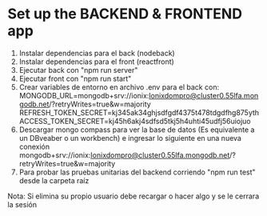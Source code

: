 # Set up the BACKEND & FRONTEND app
1. Instalar dependencias para el back (nodeback)
2. Instalar dependencias para el front (reactfront)
3. Ejecutar back con "npm run server"
4. Ejecutar front con "npm run start"
5. Crear variables de entorno en archivo .env para el back con:
  MONGODB_URL=mongodb+srv://ionix:Ionixdompro@cluster0.55lfa.mongodb.net/?retryWrites=true&w=majority
  REFRESH_TOKEN_SECRET=kj345ak34ghjsdfgdf4375t478tdgdfhg875yth
  ACCESS_TOKEN_SECRET=kj45h6akj4sdfsd5tkj5h4uhti45udfj56uiojuo
6. Descargar mongo compass para ver la base de datos (Es equivalente a un DBveaber o un workbench)  e ingresar lo siguiente en una nueva conexión mongodb+srv://ionix:Ionixdompro@cluster0.55lfa.mongodb.net/?retryWrites=true&w=majority
7. Para probar las pruebas unitarias del backend corriendo "npm run test" desde la carpeta raíz

Nota: Si elimina su propio usuario debe recargar o hacer algo y se le cerrara la sesión

